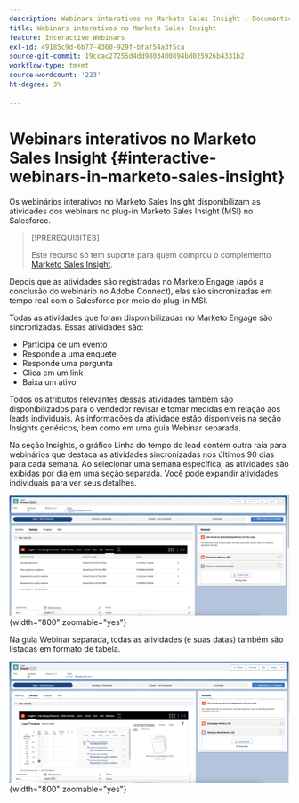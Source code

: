 ```yaml
---
description: Webinars interativos no Marketo Sales Insight - Documentação do Marketo - Documentação do produto
title: Webinars interativos no Marketo Sales Insight
feature: Interactive Webinars
exl-id: 49185c9d-6b77-4360-929f-bfaf54a3f5ca
source-git-commit: 19ccac27255d4dd9803400894bd025926b4331b2
workflow-type: tm+mt
source-wordcount: '223'
ht-degree: 3%

---
```


# Webinars interativos no Marketo Sales Insight {#interactive-webinars-in-marketo-sales-insight}

Os webinários interativos no Marketo Sales Insight disponibilizam as atividades dos webinars no plug-in Marketo Sales Insight (MSI) no Salesforce.

>[!PREREQUISITES]
>
>Este recurso só tem suporte para quem comprou o complemento [Marketo Sales Insight](https://business.adobe.com/products/marketo/sales-intelligence-engagement.html).

Depois que as atividades são registradas no Marketo Engage (após a conclusão do webinário no Adobe Connect), elas são sincronizadas em tempo real com o Salesforce por meio do plug-in MSI.

Todas as atividades que foram disponibilizadas no Marketo Engage são sincronizadas. Essas atividades são:

* Participa de um evento
* Responde a uma enquete
* Responde uma pergunta
* Clica em um link
* Baixa um ativo

Todos os atributos relevantes dessas atividades também são disponibilizados para o vendedor revisar e tomar medidas em relação aos leads individuais. As informações da atividade estão disponíveis na seção Insights genéricos, bem como em uma guia Webinar separada.

Na seção Insights, o gráfico Linha do tempo do lead contém outra raia para webinários que destaca as atividades sincronizadas nos últimos 90 dias para cada semana. Ao selecionar uma semana específica, as atividades são exibidas por dia em uma seção separada. Você pode expandir atividades individuais para ver seus detalhes.

![](assets/interactive-webinars-in-marketo-sales-insight-1.png){width="800" zoomable="yes"}

Na guia Webinar separada, todas as atividades (e suas datas) também são listadas em formato de tabela.

![](assets/interactive-webinars-in-marketo-sales-insight-2.png){width="800" zoomable="yes"}
